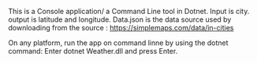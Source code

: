 This is a Console application/ a Command Line tool in Dotnet.
Input is city.
output is latitude and longitude.
Data.json is the data source used by downloading from the source :
https://simplemaps.com/data/in-cities 


On any platform, run the app on command linne by using the dotnet command:
Enter dotnet Weather.dll and press Enter.